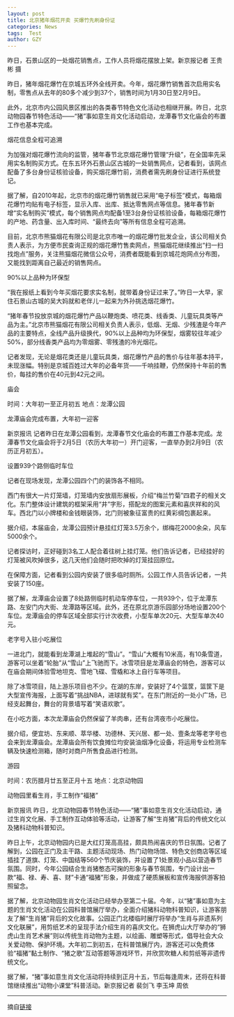 ```yaml
---
layout: post
title: 北京猪年烟花开卖 买爆竹先刷身份证
categories: News
tags:  Test
author: GZY
---
```


昨日，石景山区的一处烟花销售点，工作人员将烟花摆放上架。新京报记者 王贵彬 摄

昨日，猪年烟花爆竹在京城五环外全线开卖。今年，烟花爆竹销售首次启用实名制，零售点从去年的80多个减少到37个，销售时间为1月30日至2月9日。

此外，北京市内公园风景区推出的各类春节特色文化活动也相继开展。昨日，北京动物园春节特色活动——“猪”事如意生肖文化活动启动，龙潭春节文化庙会的布置工作也基本完成。

烟花信息全程可追溯

为加强对烟花爆竹流向的监管，猪年春节北京烟花爆竹管理“升级”，在全国率先采用实名制购买方式。在东五环外石景山区古城的一处销售网点，记者看到，该网点配备了多台身份证核验设备，购买烟花爆竹前，消费者需先刷身份证进行系统登记。

据了解，自2010年起，北京市的烟花爆竹销售就已采用“电子标签”模式，每箱烟花爆竹均贴有电子标签，显示入库、出库、抵达零售网点等信息。猪年春节新增“实名制购买”模式，每个销售网点均配备1至3台身份证核验设备，每箱烟花爆竹的产地、药含量、出入库时间、“最终去向”等所有信息全程可追溯。

目前，北京市熊猫烟花有限公司是北京市唯一的烟花爆竹批发企业，该公司相关负责人表示，为方便市民查询正规的烟花爆竹售卖网点，熊猫烟花继续推出“扫一扫找炮点”服务，关注熊猫烟花微信公众号，消费者既能看到京城花炮网点分布图，又能找到距离自己最近的销售网点。

90%以上品种为环保型

“我在报纸上看到今年买烟花要求实名制，就带着身份证过来了。”昨日一大早，家住石景山古城的吴大妈就和老伴儿一起来为外孙挑选烟花爆竹。

“猪年春节投放京城的烟花爆竹产品以鞭炮类、喷花类、线香类、儿童玩具类等产品为主。”北京市熊猫烟花有限公司相关负责人表示，低烟、无烟、少残渣是今年产品的主要特点，全线产品升级换代，90%以上品种均为环保型，烟雾较往年减少50%，部分线香类产品均为零烟雾、零残渣的冷光烟花。

记者发现，无论是烟花类还是儿童玩具类，烟花爆竹产品的售价与往年基本持平，未现涨幅。特别是京城百姓过大年的必备年货——千响挂鞭，仍然保持十年前的售价，每挂的售价在40元到42元之间。

庙会

时间：大年初一至正月初五 地点：龙潭公园

龙潭庙会完成布置，大年初一迎客

新京报讯 记者昨日在龙潭公园看到，龙潭春节文化庙会的布置工作基本完成。龙潭春节文化庙会将于2月5日（农历大年初一）开门迎客，一直举办到2月9日（农历正月初五）。

设置939个路侧临时车位

记者在现场发现，龙潭公园四个门的装饰各不相同。

西门有很大一片灯笼墙，灯笼墙内安放扇形展板，介绍“梅兰竹菊”四君子的相关文化。东门整体设计建筑的框架采用“井”字形，搭配龙的图案元素和喜庆祥和的风车。西北门以小牌楼和金钱眼装饰，北门则被象征富贵的红黄彩绸包裹起来。

据介绍，本届庙会，龙潭公园预计悬挂红灯笼3.5万余个，绑梅花2000余朵，风车5000余个。

记者探访时，正好碰到3名工人配合着往树上挂灯笼。他们告诉记者，已经挂好的灯笼被风吹掉很多，这几天他们会随时把吹掉的灯笼挂回原位。

在保障方面，记者看到公园内安装了很多临时厕所。公园工作人员告诉记者，一共安装了150座。

据了解，龙潭庙会设置了8处路侧临时机动车停车位，一共939个，位于龙潭东路、左安门内大街、龙潭路等区域。此外，还在原北京游乐园部分场地设置200个车位。龙潭庙会的停车区域全部实行计次收费，小型车单次20元、大型车单次40元。

老字号入驻小吃展位

一进北门，就能看到龙潭湖上堆起的“雪山”。“雪山”大概有10米高，有10条雪道，游客可以坐着“轮胎”从“雪山”上飞驰而下。冰雪项目是龙潭庙会的特色，游客可以在庙会期间体验雪地坦克、雪地飞碟、雪橇和冰上自行车等项目。

除了冰雪项目，陆上游乐项目也不少。在湖的东岸，安装好了4个篮筐，篮筐下是大型宣传海报，上面写着“挑战NBA，进球就有奖”。在东门附近的一处小广场，已经支起舞台，舞台的背景墙写着“笑语欢歌”。

在小吃方面，本次龙潭庙会仍然保留了羊肉串，还有台湾夜市小吃展位。

据介绍，便宜坊、东来顺、萃华楼、功德林、天兴居、都一处、壹条龙等老字号也会来到龙潭庙会。龙潭庙会所有饮食摊位均安装油烟净化设备，将运用专业检测车辆及快速检测箱，随时对商户所售食品进行检测。

游园

时间：农历腊月廿五至正月十五 地点：北京动物园

动物园里看生肖，手工制作“福猪”

新京报讯 昨日，北京动物园春节特色活动——“猪”事如意生肖文化活动启动，通过生肖文化展、手工制作互动体验等活动，让游客了解“生肖猪”背后的传统文化以及猪科动物科普知识。

昨日上午，北京动物园内已是大红灯笼高高挂，颇具热闹喜庆的节日氛围。记者了解到，公园在正门及主干路、主题活动现场、热门动物场馆、特色文创商店等区域插挂了道旗、灯笼、中国结等560个节庆装饰，并设置了1处景观小品以营造春节氛围。同时，今年公园结合生肖猪憨态可掬的形象与春节氛围，专门设计出一款“福、禄、寿、喜、财”卡通“福猪”形象，并做成了硬质展板和宣传海报供游客拍照留念。

据了解，北京动物园生肖文化活动已经举办至第二十届。今年，以“猪”事如意为主题的生肖文化活动在公园科普馆展厅举办，全面介绍猪科动物科普知识，让游客朋友了解“生肖猪”背后的文化故事。公园正门北楼临时展厅将举办“生肖与非遗系列文化联展”，用剪纸艺术的呈现手法介绍生肖的喜庆文化。在狮虎山大厅举办的“狮虎山生肖艺术展”则以传统生肖动物为主题，以绘画、雕塑等形式，倡导社会大众关爱动物、保护环境。大年初二到初五，在科普馆展厅内，游客还可以免费体验“福猪”黏土制作、“猪之歌”互动答题等游戏环节，并欣赏吹糖人和剪纸等非遗传统文化。

据了解，“猪”事如意生肖文化活动将持续到正月十五，节后每逢周末，还将在科普馆继续推出“动物小课堂”科普活动。新京报记者 裴剑飞 李玉坤 周依

*****

摘自[链接](http://bj.jjj.qq.com/a/20190131/001114.htm)